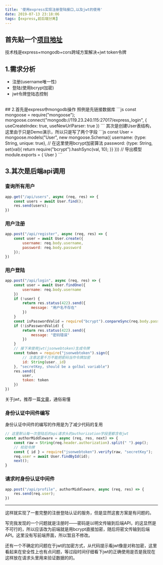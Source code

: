 ```yaml
---
title: '使用express实现注册登陆接口,以及jwt的使用'
date: 2019-07-13 23:18:06
tags: [express,前后端分离]
---
```

## 首先贴一个[项目地址](https://github.com/ayang818/Express-login-demo)

技术栈是express+mongodb+cors跨域方案解决+jwt token令牌

## 1.需求分析
- 注册(username唯一性)
- 登陆(使用bcrypt加密)
- jwt令牌登陆态控制
<br>
<!-- more -->
## 2.首先是express中mongodb操作
照例是先链接数据库
```js
const mongoose = require("mongoose");
mongoose.connect("mongodb://119.23.240.115:27017/express_login", {
    useCreateIndex: true,    
    useNewUrlParser: true    
})
```
其次是创建User表结构，这里由于只是Demo演示，所以只是写了两个字段
```js
const User = mongoose.models("User", new mongoose.Schema({
    username: {type: String, unique: true},
    // 在这里使用bcrypt加密算法
    password: {type: String, set(val){
        return require("bcrypt").hashSync(val, 10);
    }}
}))
// 导出模型
module.exports = { User }
```

## 3.其次是后端api调用
### 查询所有用户
```js
app.get("/api/users", async (req, res) => {
    const users = await User.find();
    res.send(users);
})
```
### 用户注册
```js
app.post("/api/register", async (req, res) => {
    const user = await User.create({
        username: req.body.username,
        password: req.body.password
    });
})
```
### 用户登陆
```js
app.post("/api/login", async (req, res) => {
    const user = await User.findOne({
        username: req.body.username
    })
    if (!user) {
        return res.status(422).send({
            message: "用户名不存在"
        })
    }
    const isPasswordValid = require("bcrypt").conpareSync(req.body.password, user.password);
    if (!isPasswordValid) {
        return res.status(422).send({
            message: "密码错误"
        })
    }
    // 接下来使用jwt(jsonwebtoken)生成令牌
    const token = require("jsonwebtoken").sign({
        // 注意这里千万不能把密码当作令牌加密
        id: String(user._id)
    }, "secretKey, should be a golbal variable")
    res.send({
        user,
        token: token
    })
})
```
关于jwt，推荐一篇[文章](https://www.tomczhen.com/2017/05/25/5-easy-steps-to-understanding-json-web-tokens-jwt/)，通俗易懂

### 身份认证中间件编写
身份认证中间件的编写的作用是为了减少代码的复用
```js
// 这里默认每一次登陆后的api请求头的authorization字段里都含有jwt
const authorMiddleware = async (req, res, next) => {
    const raw = String(req.header.authorization).split(" ").pop();
    // 校验令牌
    const { id } = require("jsonwebtoken").verify(raw, "secretKey");
    req.user = await User.findById(id);
    next();
}
```

### 请求时身份认证中间件
```js
app.post("/api/profile", authorMiddleware, async (req, res) => {
    res.send(req.user);
})
```

---

这样就实现了一套完整的注册登陆认证的服务，但是显然这套方案是有问题的。

写完我发现的一个问题就是注册时——密码是以明文传输到后端API，的这显然是不可行的，所以应该改为前端就是用bcrypt直接加密，随后将密文传输到后端API。这里没有写前端界面，所以暂且不修改。

还有一个不确定的问题在于jwt的加密方式，从代码提示看jwt像是对称加密，这里看起来在安全性上也有点问题，等过段时间仔细看下jwt的正确使用是否是我现在这样放在请求头里用来验证数据的的。